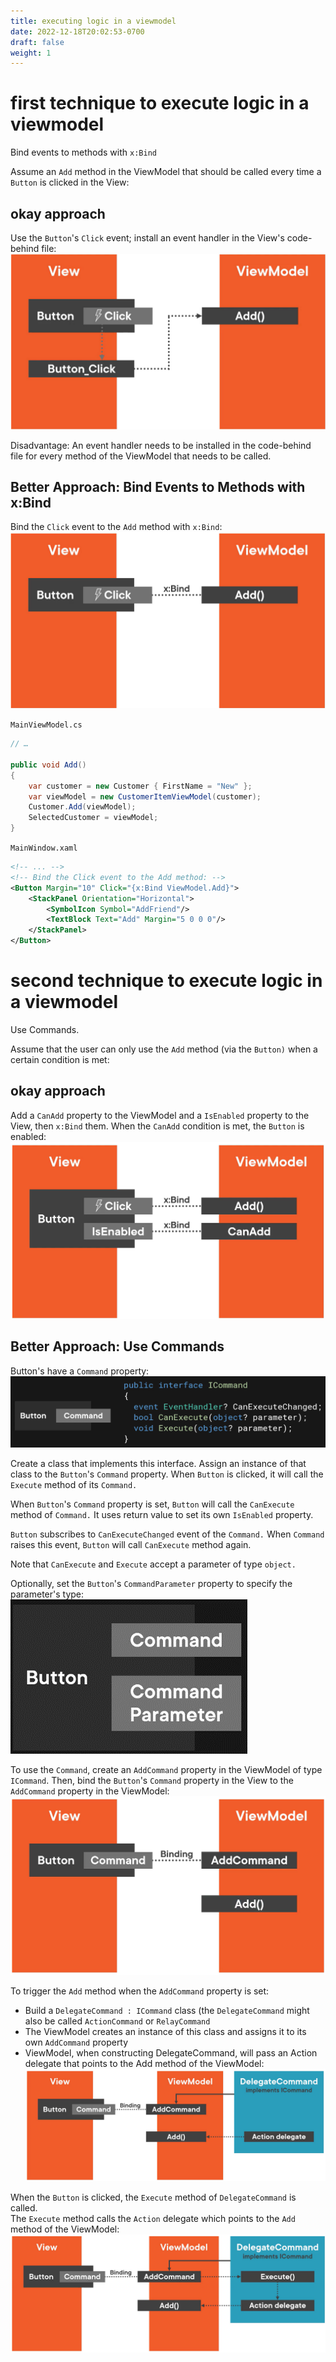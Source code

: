 ```yaml
---
title: executing logic in a viewmodel
date: 2022-12-18T20:02:53-0700
draft: false
weight: 1
---
```


# first technique to execute logic in a viewmodel
Bind events to methods with `x:Bind`  

Assume an `Add` method in the ViewModel that should be called every time a `Button` is clicked in the View:

## okay approach
Use the `Button`'s `Click` event; install an event handler in the View's code-behind file:  
![](./XAML_MVVM-Pattern_Executing-Logic-in-a-ViewModel-image1.png)

Disadvantage: An event handler needs to be installed in the code-behind file for every method of the ViewModel that needs to be called.  

## Better Approach: Bind Events to Methods with x:Bind
Bind the `Click` event to the `Add` method with `x:Bind`:  
![](./XAML_MVVM-Pattern_Executing-Logic-in-a-ViewModel-image2.png)

`MainViewModel.cs`
```cs
// …

public void Add()
{
    var customer = new Customer { FirstName = "New" };
    var viewModel = new CustomerItemViewModel(customer);
    Customer.Add(viewModel);
    SelectedCustomer = viewModel;
}
```

`MainWindow.xaml`
```xml
<!-- ... -->
<!-- Bind the Click event to the Add method: -->
<Button Margin="10" Click="{x:Bind ViewModel.Add}">
    <StackPanel Orientation="Horizontal">
        <SymbolIcon Symbol="AddFriend"/>
        <TextBlock Text="Add" Margin="5 0 0 0"/>
    </StackPanel>
</Button>
```
# second technique to execute logic in a viewmodel
Use Commands.

Assume that the user can only use the `Add` method (via the `Button)` when a certain condition is met:  

## okay approach
Add a `CanAdd` property to the ViewModel and a `IsEnabled` property to the View, then `x:Bind` them. When the `CanAdd` condition is met, the `Button` is enabled:  
![](./XAML_MVVM-Pattern_Executing-Logic-in-a-ViewModel-image3.png)

## Better Approach: Use Commands
Button's have a `Command` property:  
![](./XAML_MVVM-Pattern_Executing-Logic-in-a-ViewModel-image4.png)

Create a class that implements this interface. Assign an instance of that class to the `Button`'s `Command` property. When `Button` is clicked, it will call the `Execute` method of its `Command.`  

When `Button`'s `Command` property is set, `Button` will call the `CanExecute` method of `Command.` It uses return value to set its own `IsEnabled` property.  

`Button` subscribes to `CanExecuteChanged` event of the `Command.` When `Command` raises this event, `Button` will call `CanExecute` method again.  

Note that `CanExecute` and `Execute` accept a parameter of type `object.`  

Optionally, set the `Button`'s `CommandParameter` property to specify the parameter's type:  
![](./XAML_MVVM-Pattern_Executing-Logic-in-a-ViewModel-image5.png)

To use the `Command`, create an `AddCommand` property in the ViewModel of type `ICommand`.
Then, bind the `Button`'s `Command` property in the View to the `AddCommand` property in the ViewModel:  
![](./XAML_MVVM-Pattern_Executing-Logic-in-a-ViewModel-image6.png)

To trigger the `Add` method when the `AddCommand` property is set:
- Build a `DelegateCommand : ICommand` class (the `DelegateCommand` might also be called `ActionCommand` or `RelayCommand`
- The ViewModel creates an instance of this class and assigns it to its own `AddCommand` property
- ViewModel, when constructing DelegateCommand, will pass an Action delegate that points to the Add method of the ViewModel:  
![](./XAML_MVVM-Pattern_Executing-Logic-in-a-ViewModel-image7.png)

When the `Button` is clicked, the `Execute` method of `DelegateCommand` is called.  
The `Execute` method calls the `Action` delegate which points to the `Add` method of the ViewModel:  
![](./XAML_MVVM-Pattern_Executing-Logic-in-a-ViewModel-image8.png)

